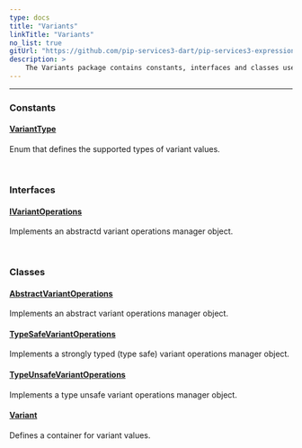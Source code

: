 ```yaml
---
type: docs
title: "Variants"
linkTitle: "Variants"
no_list: true
gitUrl: "https://github.com/pip-services3-dart/pip-services3-expressions-dart"
description: >
    The Variants package contains constants, interfaces and classes used to define variant values and their operations.
---
```

---
<div class="module-body"> 

### Constants

#### [VariantType](variant_type)
Enum that defines the supported types of variant values.

<br>

### Interfaces

#### [IVariantOperations](ivariant_operations)
Implements an abstractd variant operations manager object.

<br>

### Classes

#### [AbstractVariantOperations](abstract_variant_operations)
Implements an abstract variant operations manager object.

#### [TypeSafeVariantOperations](type_safe_variant_operations)
Implements a strongly typed (type safe) variant operations manager object.

#### [TypeUnsafeVariantOperations](type_unsafe_variant_operations)
Implements a type unsafe variant operations manager object.

#### [Variant](variant)
Defines a container for variant values.

</div>

